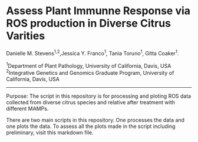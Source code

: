# Assess Plant Immunne Response via ROS production in Diverse Citrus Varities

Danielle M. Stevens<sup>1,2</sup>,Jessica Y. Franco<sup>1</sup>, Tania Toruno<sup>1</sup>, Gitta Coaker<sup>1</sup>.


<sup>1</sup>Department of Plant Pathology, University of California, Davis, USA <br />
<sup>2</sup>Integrative Genetics and Genomics Graduate Program, University of California, Davis, USA <br />

-----------------------

Purpose: The script in this repository is for processing and ploting ROS data collected from diverse citrus species and relative after treatment with different MAMPs. 


There are two main scripts in this repository. One processes the data and one plots the data. To assess all the plots made in the script including preliminary, visit this markdown file.

